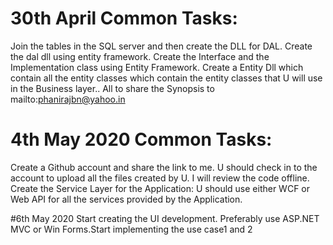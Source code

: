 # 30th April Common Tasks:
Join the tables in the SQL server and then create the DLL for DAL.
Create the dal dll using entity framework. 
Create the Interface and the Implementation class using Entity Framework.
Create a Entity Dll which contain all the entity classes which contain the entity classes that U will use in the Business layer.. 
All to share the Synopsis to mailto:phanirajbn@yahoo.in

# 4th May 2020 Common Tasks:
Create a Github account and share the link to me. 
U should check in to the account to upload all the files created by U. 
I will review the code offline. 
Create the Service Layer for the Application: U should use either WCF or Web API for all the services provided by the Application. 

#6th May 2020
Start creating the UI development.
Preferably use ASP.NET MVC or Win Forms.Start implementing the use case1 and 2

